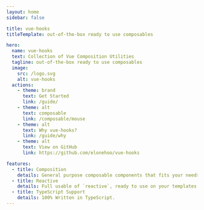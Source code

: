 ```yaml
---
layout: home
sidebar: false

title: vue-hooks
titleTemplate: out-of-the-box ready to use composables

hero:
  name: vue-hooks
  text: Collection of Vue Composition Utilities
  tagline: out-of-the-box ready to use composables
  image:
    src: /logo.svg
    alt: vue-hooks
  actions:
    - theme: brand
      text: Get Started
      link: /guide/
    - theme: alt
      text: composable
      link: /composable/mouse
    - theme: alt
      text: Why vue-hooks?
      link: /guide/why
    - theme: alt
      text: View on GitHub
      link: https://github.com/elonehoo/vue-hooks

features:
  - title: Composition
    details: General purpose composable components that fits your needs.
  - title: Reactive
    details: Full usable of `reactive`, ready to use on your templates.
  - title: TypeScript Support
    details: 100% Written in TypeScript.
---
```

